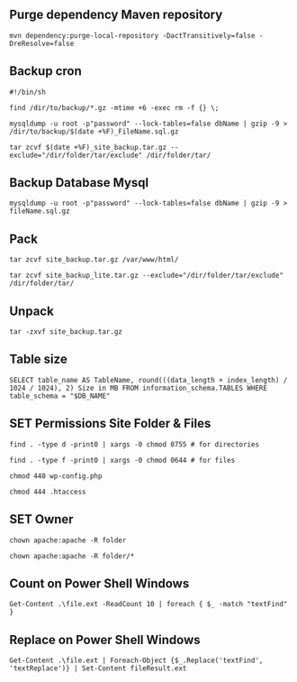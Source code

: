 ## Purge dependency Maven repository

`mvn dependency:purge-local-repository -DactTransitively=false -DreResolve=false`

## Backup cron

`#!/bin/sh`

`find /dir/to/backup/*.gz -mtime +6 -exec rm -f {} \;`

`mysqldump -u root -p"password" --lock-tables=false dbName | gzip -9 > /dir/to/backup/$(date +%F)_FileName.sql.gz`

`tar zcvf $(date +%F)_site_backup.tar.gz --exclude="/dir/folder/tar/exclude" /dir/folder/tar/`

## Backup Database Mysql

`mysqldump -u root -p"password" --lock-tables=false dbName | gzip -9 > fileName.sql.gz`

## Pack

`tar zcvf site_backup.tar.gz /var/www/html/`

`tar zcvf site_backup_lite.tar.gz --exclude="/dir/folder/tar/exclude" /dir/folder/tar/`

## Unpack

`tar -zxvf site_backup.tar.gz`

## Table size

`SELECT table_name AS TableName, round(((data_length + index_length) / 1024 / 1024), 2) Size in MB FROM information_schema.TABLES WHERE table_schema = "$DB_NAME"`

## SET Permissions Site Folder & Files

`find . -type d -print0 | xargs -0 chmod 0755 # for directories`

`find . -type f -print0 | xargs -0 chmod 0644 # for files`

`chmod 440 wp-config.php`

`chmod 444 .htaccess`

## SET Owner

`chown apache:apache -R folder`

`chown apache:apache -R folder/*`

## Count on Power Shell Windows

`Get-Content .\file.ext -ReadCount 10 | foreach { $_ -match "textFind" }`

## Replace on Power Shell Windows

`Get-Content .\file.ext | Foreach-Object {$_.Replace('textFind', 'textReplace')} | Set-Content fileResult.ext`
